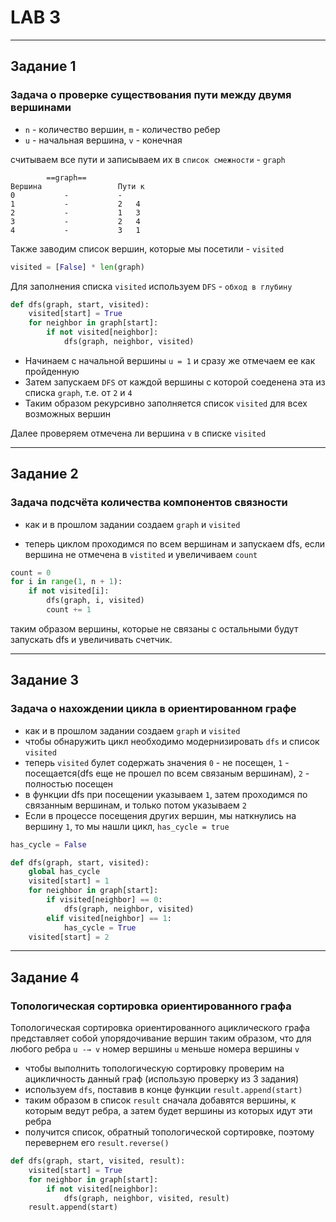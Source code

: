 # LAB 3

---

## Задание 1
### Задача о проверке существования пути между двумя вершинами

- `n` - количество вершин, `m` - количество ребер
- `u` - начальная вершина, `v` - конечная

считываем все пути и записываем их в `список смежности` - `graph`
```
        ==graph==
Вершина                 Пути к
0           -           -
1           -           2   4
2           -           1   3
3           -           2   4
4           -           3   1
```

Также заводим список вершин, которые мы посетили - `visited`

```python
visited = [False] * len(graph)
```

Для заполнения списка `visited` используем `DFS` - `обход в глубину`

```python
def dfs(graph, start, visited):
    visited[start] = True
    for neighbor in graph[start]:
        if not visited[neighbor]:
            dfs(graph, neighbor, visited)
```

- Начинаем с начальной вершины `u = 1` и сразу же отмечаем ее как пройденную
- Затем запускаем `DFS` от каждой вершины с которой соеденена эта из списка `graph`, т.е. от `2` и `4`
- Таким образом рекурсивно заполняется список `visited` для всех возможных вершин

Далее проверяем отмечена ли вершина `v` в списке `visited`

---


## Задание 2
### Задача подсчёта количества компонентов связности

- как и в прошлом задании создаем `graph` и `visited`

- теперь циклом проходимся по всем вершинам и запускаем dfs, если вершина не отмечена в `vistited` и увеличиваем `count`
```python
count = 0
for i in range(1, n + 1):
    if not visited[i]:
        dfs(graph, i, visited)
        count += 1
```
таким образом вершины, которые не связаны с остальными будут запускать dfs и увеличивать счетчик.

---

## Задание 3
### Задача о нахождении цикла в ориентированном графе

- как и в прошлом задании создаем `graph` и `visited`
- чтобы обнаружить цикл необходимо модернизировать `dfs` и список `visited`
- теперь `visited` булет содержать значения `0` - не посещен, `1` - посещается(dfs еще не прошел по всем связаным вершинам), `2` - полностью посещен
- в функции dfs при посещении указываем `1`, затем проходимся по связанным вершинам, и только потом указываем `2`
- Если в процессе посещения других вершин, мы наткнулись на вершину `1`, то мы нашли цикл, `has_cycle = true`
```python
has_cycle = False

def dfs(graph, start, visited):
    global has_cycle
    visited[start] = 1
    for neighbor in graph[start]:
        if visited[neighbor] == 0:
            dfs(graph, neighbor, visited)
        elif visited[neighbor] == 1:
            has_cycle = True
    visited[start] = 2
```

---

## Задание 4
### Топологическая сортировка ориентированного графа

Топологическая сортировка ориентированного ациклического графа представляет собой упорядочивание вершин таким образом, 
что для любого ребра `u -→ v`
номер вершины `u` меньше номера вершины `v`

- чтобы выполнить топологическую сортировку проверим на ацикличность данный граф (использую проверку из 3 задания)
- используем `dfs`, поставив в конце функции `result.append(start)`
- таким образом в список `result` сначала добавятся вершины, к которым ведут ребра, а затем будет вершины из которых идут эти ребра
- получится список, обратный топологической сортировке, поэтому перевернем его `result.reverse()`

```python
def dfs(graph, start, visited, result):
    visited[start] = True
    for neighbor in graph[start]:
        if not visited[neighbor]:
            dfs(graph, neighbor, visited, result)
    result.append(start)
```